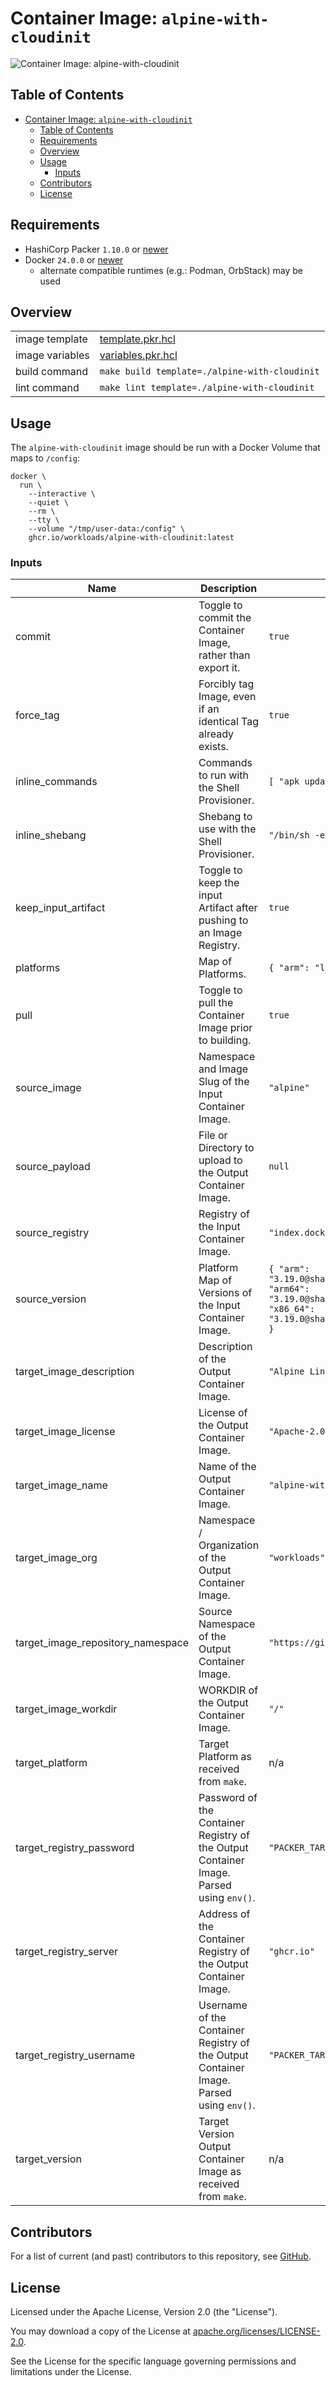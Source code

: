 # Container Image: `alpine-with-cloudinit`

![Container Image: `alpine-with-cloudinit`](https://assets.workloads.io/container-images/alpine-with-cloudinit.png)

## Table of Contents

<!-- TOC -->
* [Container Image: `alpine-with-cloudinit`](#container-image-alpine-with-cloudinit)
  * [Table of Contents](#table-of-contents)
  * [Requirements](#requirements)
  * [Overview](#overview)
  * [Usage](#usage)
    * [Inputs](#inputs)
  * [Contributors](#contributors)
  * [License](#license)
<!-- TOC -->

## Requirements

- HashiCorp Packer `1.10.0` or [newer](https://developer.hashicorp.com/packer/downloads)
- Docker `24.0.0` or [newer](https://www.docker.com/products/docker-desktop/)
  - alternate compatible runtimes (e.g.: Podman, OrbStack) may be used

## Overview

|                 |                                               |
|-----------------|-----------------------------------------------|
| image template  | [template.pkr.hcl](template.pkr.hcl)                       |
| image variables | [variables.pkr.hcl](variables.pkr.hcl)                      |
| build command   | `make build template=./alpine-with-cloudinit` |
| lint command    | `make lint template=./alpine-with-cloudinit`  |

## Usage

The `alpine-with-cloudinit` image should be run with a Docker Volume that maps to `/config`:

```shell
docker \
  run \
    --interactive \
    --quiet \
    --rm \
    --tty \
    --volume "/tmp/user-data:/config" \
    ghcr.io/workloads/alpine-with-cloudinit:latest
```

<!-- BEGIN_PACKER_DOCS -->
### Inputs

| Name | Description | Default |
|------|-------------|---------|
| commit | Toggle to commit the Container Image, rather than export it. | `true` |
| force_tag | Forcibly tag Image, even if an identical Tag already exists. | `true` |
| inline_commands | Commands to run with the Shell Provisioner. | ```[ "apk update", "apk upgrade", "apk add cloud-init", "apk fix" ]``` |
| inline_shebang | Shebang to use with the Shell Provisioner. | `"/bin/sh -e"` |
| keep_input_artifact | Toggle to keep the input Artifact after pushing to an Image Registry. | `true` |
| platforms | Map of Platforms. | ```{ "arm": "linux/arm/v7", "arm64": "linux/arm64/v8", "x86_64": "linux/amd64" }``` |
| pull | Toggle to pull the Container Image prior to building. | `true` |
| source_image | Namespace and Image Slug of the Input Container Image. | `"alpine"` |
| source_payload | File or Directory to upload to the Output Container Image. | `null` |
| source_registry | Registry of the Input Container Image. | `"index.docker.io"` |
| source_version | Platform Map of Versions of the Input Container Image. | ```{ "arm": "3.19.0@sha256:41f5f86616c51186dde18811bae696c689d6d492e1428f84fd74d42b43799c71", "arm64": "3.19.0@sha256:a70bcfbd89c9620d4085f6bc2a3e2eef32e8f3cdf5a90e35a1f95dcbd7f71548", "x86_64": "3.19.0@sha256:13b7e62e8df80264dbb747995705a986aa530415763a6c58f84a3ca8af9a5bcd" }``` |
| target_image_description | Description of the Output Container Image. | `"Alpine Linux with Cloud-Init"` |
| target_image_license | License of the Output Container Image. | `"Apache-2.0"` |
| target_image_name | Name of the Output Container Image. | `"alpine-with-cloudinit"` |
| target_image_org | Namespace / Organization of the Output Container Image. | `"workloads"` |
| target_image_repository_namespace | Source Namespace of the Output Container Image. | `"https://github.com/workloads"` |
| target_image_workdir | WORKDIR of the Output Container Image. | `"/"` |
| target_platform | Target Platform as received from `make`. | n/a |
| target_registry_password | Password of the Container Registry of the Output Container Image. Parsed using `env()`. | `"PACKER_TARGET_REGISTRY_PASSWORD"` |
| target_registry_server | Address of the Container Registry of the Output Container Image. | `"ghcr.io"` |
| target_registry_username | Username of the Container Registry of the Output Container Image. Parsed using `env()`. | `"PACKER_TARGET_REGISTRY_USERNAME"` |
| target_version | Target Version Output Container Image as received from `make`. | n/a |
<!-- END_PACKER_DOCS -->

## Contributors

For a list of current (and past) contributors to this repository, see [GitHub](https://github.com/workloads/container-images/graphs/contributors).

## License

Licensed under the Apache License, Version 2.0 (the "License").

You may download a copy of the License at [apache.org/licenses/LICENSE-2.0](http://www.apache.org/licenses/LICENSE-2.0).

See the License for the specific language governing permissions and limitations under the License.
